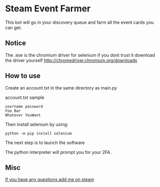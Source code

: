# Steam Event Farmer

This bot will go in your discovery queue and farm all the event cards you can get.

## Notice
The .exe is the chromium driver for selenium if you dont trust it download the driver yourself
http://chromedriver.chromium.org/downloads

## How to use
Create an account.txt in the same directory as main.py

account.txt sample

`
username password 
`\
`
Foo Bar
`\
`
Whatever YouWant
`

Then install selenium by using:

`python -m pip install selenium`

The next step is to launch the software

The python interpreter will prompt you for your 2FA.

## Misc

[If you have any questions add me on steam](https://steamcommunity.com/id/SKosta/ "My steam account (vanity url: SKosta)")
